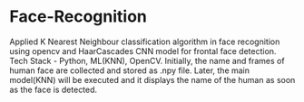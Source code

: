 # Face-Recognition

Applied K Nearest Neighbour classification algorithm in face recognition using opencv and HaarCascades CNN model for frontal face detection. 
Tech Stack - Python, ML(KNN), OpenCV.
Initially, the name and frames of human face are collected and stored as .npy file.
Later, the main model(KNN) will be executed and it displays the name of the human as soon as the face is detected.
